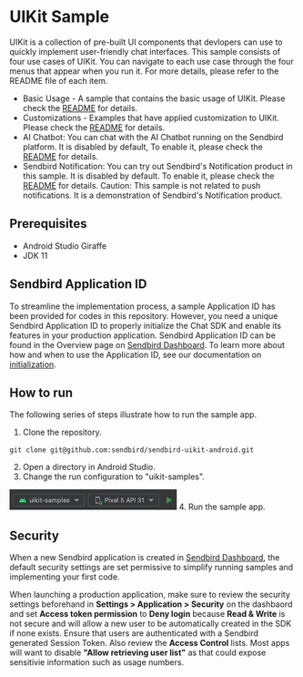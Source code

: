 # UIKit Sample

UIKit is a collection of pre-built UI components that devlopers can use to quickly implement user-friendly chat interfaces.
This sample consists of four use cases of UIKit.
You can navigate to each use case through the four menus that appear when you run it.
For more details, please refer to the README file of each item.

- Basic Usage - A sample that contains the basic usage of UIKit. Please check the [README](src/main/java/com/sendbird/uikit/samples/basic/README.md) for details.
- Customizations - Examples that have applied customization to UIKit. Please check the [README](src/main/java/com/sendbird/uikit/samples/customization/README.md) for details.
- AI Chatbot: You can chat with the AI Chatbot running on the Sendbird platform.
It is disabled by default, To enable it, please check the [README](src/main/java/com/sendbird/uikit/samples/aichatbot/README.md) for details.
- Sendbird Notification: You can try out Sendbird's Notification product in this sample.
  It is disabled by default. To enable it, please check the [README](src/main/java/com/sendbird/uikit/samples/notification/README.md) for details.
  Caution: This sample is not related to push notifications. It is a demonstration of Sendbird's Notification product.

## Prerequisites
- Android Studio Giraffe
- JDK 11

## Sendbird Application ID

To streamline the implementation process, a sample Application ID has been provided for codes in this repository. However, you need a unique Sendbird Application ID to properly initialize the Chat SDK and enable its features in your production application. Sendbird Application ID can be found in the Overview page on [Sendbird Dashboard](https://dashbaord.sendbird.com). To learn more about how and when to use the Application ID, see our documentation on [initialization](https://sendbird.com/docs/chat/uikit/v3/android/introduction/send-first-message#2-before-you-start).

## How to run
The following series of steps illustrate how to run the sample app.
1. Clone the repository.
```
git clone git@github.com:sendbird/sendbird-uikit-android.git
```
2. Open a directory in Android Studio.
3. Change the run configuration to "uikit-samples".
<img src="images/run.png" alt="Run configuration">
4. Run the sample app.

## Security

When a new Sendbird application is created in [Sendbird Dashboard](https://dashbaord.sendbird.com), the default security settings are set permissive to simplify running samples and implementing your first code.

When launching a production application, make sure to review the security settings beforehand in **Settings > Application > Security** on the dashbaord and set **Access token permission** to **Deny login** because **Read & Write** is not secure and will allow a new user to be automatically created in the SDK if none exists. Ensure that users are authenticated with a Sendbird generated Session Token. Also review the **Access Control** lists. Most apps will want to disable **"Allow retrieving user list"** as that could expose sensitivie information such as usage numbers.
